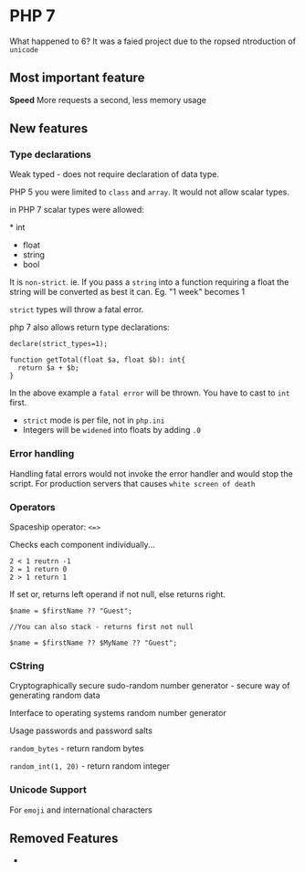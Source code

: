# PHP 7

What happened to 6? It was a faied project due to the ropsed ntroduction of `unicode`

## Most important feature

**Speed** More requests a second, less memory usage

## New features

### Type declarations

Weak typed - does not require declaration of data type.

PHP 5 you were limited to `class` and `array`. It would not allow scalar types.

in PHP 7 scalar types were allowed:

\* int
* float
* string
* bool

It is `non-strict`. ie. If you pass a `string` into a function requiring a float the string will be converted as best it can. Eg. "1 week" becomes 1

`strict` types will throw a fatal error.

php 7 also allows return type declarations:

```
declare(strict_types=1);

function getTotal(float $a, float $b): int{
  return $a + $b;
}
```

In the above example a `fatal error` will be thrown. You have to cast to `int` first.

* `strict` mode is per file, not in `php.ini`
* Integers will be `widened` into floats by adding `.0`

### Error handling

Handling fatal errors would not invoke the error handler and would stop the script.
For production servers that causes `white screen of death`

### Operators

Spaceship operator: `<=>`

Checks each component individually...

```
2 < 1 reutrn -1
2 = 1 return 0
2 > 1 return 1
```

If set or, returns left operand if not null, else returns right.

```
$name = $firstName ?? "Guest";

//You can also stack - returns first not null

$name = $firstName ?? $MyName ?? "Guest";
```

### CString

Cryptographically secure sudo-random number generator - secure way of generating random data

Interface to operating systems random number generator

Usage passwords and password salts

`random_bytes` - return random bytes

`random_int(1, 20)` - return random integer

### Unicode Support

For `emoji` and international characters

## Removed Features

*
